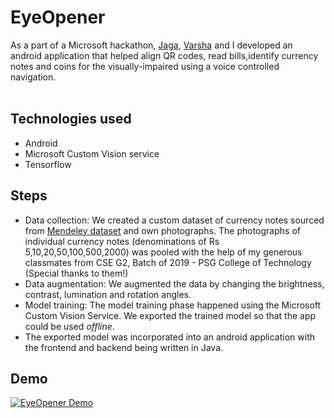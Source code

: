 # EyeOpener
As a part of a Microsoft hackathon, [Jaga](https://www.linkedin.com/in/jagadeeshwaranv/), [Varsha](https://www.linkedin.com/in/varsha-venkatakrishnan-80702117a/) and I developed an android application that helped align QR codes, read bills,identify currency notes and coins for the visually-impaired using a voice controlled navigation.<br><br>

## Technologies used
* Android
* Microsoft Custom Vision service
* Tensorflow

## Steps
* Data collection: We created a custom dataset of currency notes sourced from [Mendeley dataset](https://data.mendeley.com/datasets/48ympv8jjf/1) and own photographs. The photographs of individual currency notes (denominations of Rs 5,10,20,50,100,500,2000) was pooled with the help of my generous classmates from CSE G2, Batch of 2019 - PSG College of Technology (Special thanks to them!)
* Data augmentation: We augmented the data by changing the brightness, contrast, lumination and rotation angles.
* Model training: The model training phase happened using the Microsoft Custom Vision Service. We exported the trained model so that the app could be used *offline*.
* The exported model was incorporated into an android application with the frontend and backend being written in Java.

## Demo

[![EyeOpener Demo](https://img.youtube.com/vi/GQrzBC7pMx8/0.jpg)](https://www.youtube.com/watch?v=GQrzBC7pMx8)
